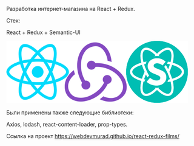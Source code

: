 Разработка интернет-магазина на React + Redux. 

Стек: 

React + Redux + Semantic-UI

![alt text](public/stek.png)

Были применены также следующие библиотеки:

Axios, lodash, react-content-loader, prop-types.


Ссылка на проект https://webdevmurad.github.io/react-redux-films/